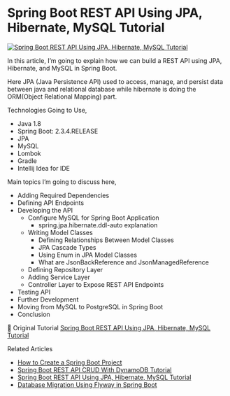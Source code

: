 # Spring Boot REST API Using JPA, Hibernate, MySQL Tutorial

<a href="https://javatodev.com/spring-boot-mysql/" target="blank">
    <img align="center" src="https://javatodev.com/wp-content/uploads/2020/10/Spring-Boot-REST-API-Using-JPA-Hibernate-MySQL-Tutorial-800x450.png" alt="Spring Boot REST API Using JPA, Hibernate, MySQL Tutorial"/></a>

<p align="left">
In this article, I’m going to explain how we can build a REST API using JPA, Hibernate, and MySQL in Spring Boot.

Here JPA (Java Persistence API) used to access, manage, and persist data between java and relational database while hibernate is doing the ORM(Object Relational Mapping) part.

Technologies Going to Use,

- Java 1.8
- Spring Boot: 2.3.4.RELEASE
- JPA
- MySQL
- Lombok
- Gradle
- Intellij Idea for IDE

Main topics I’m going to discuss here,

- Adding Required Dependencies
- Defining API Endpoints
- Developing the API
    - Configure MySQL for Spring Boot Application
        - spring.jpa.hibernate.ddl-auto explanation
    - Writing Model Classes
        - Defining Relationships Between Model Classes
        - JPA Cascade Types
        - Using Enum in JPA Model Classes
        - What are JsonBackReference and JsonManagedReference
    - Defining Repository Layer
    - Adding Service Layer
    - Controller Layer to Expose REST API Endpoints
- Testing API
- Further Development
- Moving from MySQL to PostgreSQL in Spring Boot
- Conclusion

</p>

📄 Original Tutorial [Spring Boot REST API Using JPA, Hibernate, MySQL Tutorial](https://javatodev.com/spring-boot-mysql/)

Related Articles 

 - [How to Create a Spring Boot Project](https://javatodev.com/how-to-create-a-spring-boot-project/)
 - [Spring Boot REST API CRUD With DynamoDB Tutorial](https://javatodev.com/spring-boot-dynamo-db-crud-tutorial/)
 - [Spring Boot REST API Using JPA, Hibernate, MySQL Tutorial](https://javatodev.com/spring-boot-mysql/)
 - [Database Migration Using Flyway in Spring Boot](https://javatodev.com/flyway-spring-boot/)
